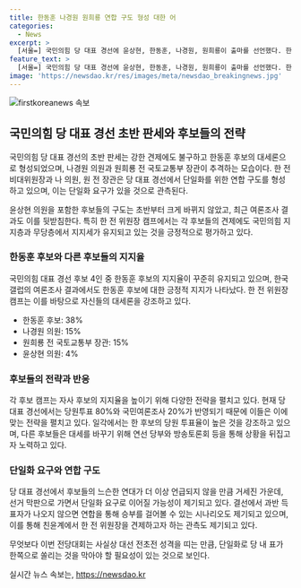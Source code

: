 ```yaml
---
title: 한동훈 나경원 원희룡 연합 구도 형성 대한 어
categories:
  - News
excerpt: >
  [서울=] 국민의힘 당 대표 경선에 윤상현, 한동훈, 나경원, 원희룡이 출마를 선언했다. 한동훈의 대세론이 형성 중이며, 나경원과 원희룡은 보수진영 지지를 받으며 추격 중. 한 전 위원장 캠프는 국민의힘 지지층과 무당층 지지를 유지하며 긍정적으로 평가되고 있음. 다만, 후보들의 연합 구도로 단일화 가능성도 제기돼 있음. 연합을 통한 승부도 예상되나, 후보들은 연대설에 일단 선을 그었다고 전해졌다. (요약문)
feature_text: >
  [서울=] 국민의힘 당 대표 경선에 윤상현, 한동훈, 나경원, 원희룡이 출마를 선언했다. 한동훈의 대세론이 형성 중이며, 나경원과 원희룡은 보수진영 지지를 받으며 추격 중. 한 전 위원장 캠프는 국민의힘 지지층과 무당층 지지를 유지하며 긍정적으로 평가되고 있음. 다만, 후보들의 연합 구도로 단일화 가능성도 제기돼 있음. 연합을 통한 승부도 예상되나, 후보들은 연대설에 일단 선을 그었다고 전해졌다. (요약문)
image: 'https://newsdao.kr/res/images/meta/newsdao_breakingnews.jpg'
---
```


<p><img src="https://newsdao.kr/res/images/meta/newsdao_breakingnews.jpg" alt="firstkoreanews 속보" /></p>

<h2 data-ke-size="size26">국민의힘 당 대표 경선 초반 판세와 후보들의 전략</h2>

<p>국민의힘 당 대표 경선의 초반 판세는 강한 견제에도 불구하고 한동훈 후보의 대세론으로 형성되었으며, 나경원 의원과 원희룡 전 국토교통부 장관이 추격하는 모습이다. 한 전 비대위원장과 나 의원, 원 전 장관은 당 대표 경선에서 단일화를 위한 연합 구도를 형성하고 있으며, 이는 단일화 요구가 있을 것으로 관측된다.</p>

<p data-ke-size="size16">
    윤상현 의원을 포함한 후보들의 구도는 초반부터 크게 바뀌지 않았고, 최근 여론조사 결과도 이를 뒷받침한다. 특히 한 전 위원장 캠프에서는 각 후보들의 견제에도 국민의힘 지지층과 무당층에서 지지세가 유지되고 있는 것을 긍정적으로 평가하고 있다.
</p>

<h3 data-ke-size="size24">한동훈 후보와 다른 후보들의 지지율</h3>

<p>국민의힘 대표 경선 후보 4인 중 한동훈 후보의 지지율이 꾸준히 유지되고 있으며, 한국갤럽의 여론조사 결과에서도 한동훈 후보에 대한 긍정적 지지가 나타났다. 한 전 위원장 캠프는 이를 바탕으로 자신들의 대세론을 강조하고 있다.</p>

<ul>
    <li>한동훈 후보: 38%</li>
    <li>나경원 의원: 15%</li>
    <li>원희룡 전 국토교통부 장관: 15%</li>
    <li>윤상현 의원: 4%</li>
</ul>

<h3 data-ke-size="size24">후보들의 전략과 반응</h3>

<p>각 후보 캠프는 자사 후보의 지지율을 높이기 위해 다양한 전략을 펼치고 있다. 현재 당 대표 경선에서는 당원투표 80%와 국민여론조사 20%가 반영되기 때문에 이들은 이에 맞는 전략을 펼치고 있다. 일각에서는 한 후보의 당원 투표율이 높은 것을 강조하고 있으며, 다른 후보들은 대세를 바꾸기 위해 연선 당부와 방송토론회 등을 통해 상황을 뒤집고자 노력하고 있다.</p>

<h3 data-ke-size="size24">단일화 요구와 연합 구도</h3>

<p>당 대표 경선에서 후보들의 느슨한 연대가 더 이상 언급되지 않을 만큼 거세진 가운데, 선거 막판으로 가면서 단일화 요구로 이어질 가능성이 제기되고 있다. 결선에서 과반 득표자가 나오지 않으면 연합을 통해 승부를 걸어볼 수 있는 시나리오도 제기되고 있으며, 이를 통해 친윤계에서 한 전 위원장을 견제하고자 하는 관측도 제기되고 있다.</p>

<p data-ke-size="size16">
    무엇보다 이번 전당대회는 사실상 대선 전초전 성격을 띠는 만큼, 단일화로 당 내 표가 한쪽으로 쏠리는 것을 막아야 할 필요성이 있는 것으로 보인다.
</p>
실시간 뉴스 속보는, <a href="https://newsdao.kr" rel="dofollow">https://newsdao.kr</a>


